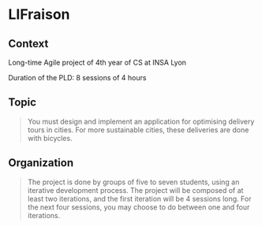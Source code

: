 # LIFraison

## Context

Long-time Agile project of 4th year of CS at INSA Lyon

Duration of the PLD: 8 sessions of 4 hours

## Topic 

> You must design and implement an application for optimising delivery tours in cities. For more sustainable
cities, these deliveries are done with bicycles.

## Organization

> The project is done by groups of five to seven students, using an iterative development process. The project
will be composed of at least two iterations, and the first iteration will be 4 sessions long. For the next four
sessions, you may choose to do between one and four iterations.